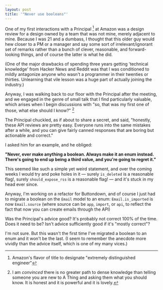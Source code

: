 ```yaml
---
layout: post
title: '"Never use booleans"'
---
```

One of my first interactions with a Principal [^1] at Amazon was a design review for a design owned by a team that was not mine, merely adjacent to mine.  Because I was 21 and a dumbass, I thought that this older guy would hew closer to a PM or a manager and say some sort of irrelevant/ignorant set of remarks rather than a bunch of clever, reasonable, and forward-looking things, and of course the latter is what he did.

(One of the major drawbacks of spending three years getting 'technical knowledge' from Hacker News and Reddit was that I was conditioned to mildly antagonize anyone who wasn't a programmer in their twenties or thirties.  Unlearning that vile lesson was a huge part of actually joining the industry.)

Anyway, I was walking back to our floor with the Principal after the meeting, and we engaged in the genre of small talk that I find particularly valuable, which arises when I begin discussions with "so, that was my first one of those, what else should I know?"  [^2]

The Principal chuckled, as if about to share a secret, and said, "honestly, these API reviews are pretty easy.  Everyone runs into the same mistakes after a while, and you can give fairly canned responses that are boring but actionable and correct."

I asked him for an example, and he obliged:

**"Never, ever make anything a boolean.  Always make it an enum instead.  There's going to end up being a third value, and you're going to regret it."**

This seemed like such a simple yet weird statement, and over the coming weeks I would try and poke holes in it — surely `is_deleted` is a reasonable flag!, surely `should_expose_rss` is a reasonable flag! — and it's stuck in my head ever since.

Anyway, I'm working on a refactor for Buttondown, and of course I just had to migrate a boolean on the `Email` model to an enum: `Email.is_imported` is now `Email.source` (where source can be `app`,  `import`, or `api`, to reflect the fact that now you can create emails through the API)

Was the Principal's advice good?  It's probably not correct 100% of the time.  Does it need to be?  Isn't advice sufficiently good if it's "mostly correct"?

I'm not sure.  But this wasn't the first time I've migrated a boolean to an enum and it won't be the last.  (I seem to remember the anecdote more vividly than the advice itself, which is one of my many vices.)

[^1]: Amazon's flavor of title to designate "extremely distinguished engineer"
[^2]: I am *convinced* there is no greater path to dense knowledge than telling someone you are new to A Thing and asking them what you should know.  It is honest and it is powerful and it is lovely.
